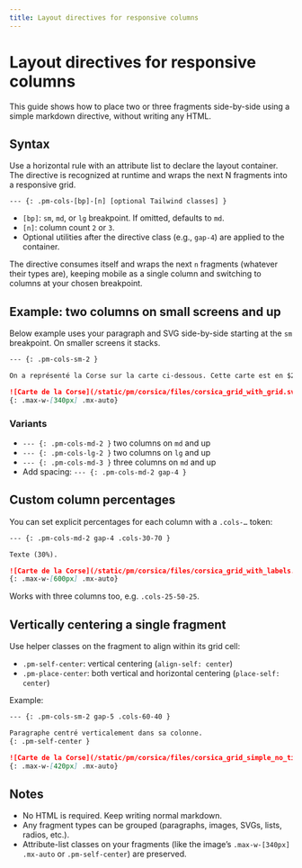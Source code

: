 ```yaml
---
title: Layout directives for responsive columns
---
```


# Layout directives for responsive columns

This guide shows how to place two or three fragments side-by-side using a simple markdown directive, without writing any HTML.

## Syntax

Use a horizontal rule with an attribute list to declare the layout container. The directive is recognized at runtime and wraps the next N fragments into a responsive grid.

```
--- {: .pm-cols-[bp]-[n] [optional Tailwind classes] }
```

- `[bp]`: `sm`, `md`, or `lg` breakpoint. If omitted, defaults to `md`.
- `[n]`: column count `2` or `3`.
- Optional utilities after the directive class (e.g., `gap-4`) are applied to the container.

The directive consumes itself and wraps the next `n` fragments (whatever their types are), keeping mobile as a single column and switching to columns at your chosen breakpoint.

## Example: two columns on small screens and up

Below example uses your paragraph and SVG side-by-side starting at the `sm` breakpoint. On smaller screens it stacks.

```md
--- {: .pm-cols-sm-2 }

On a représenté la Corse sur la carte ci-dessous. Cette carte est en $2$ dimensions, elle est représentée sur une surface plane ($=$ "à plat").  On superpose un quadrillage assez particulier sur la carte, il s'agit de ce type de quadrillage qui sont (entre autres) sur les globes terrestres.

![Carte de la Corse](/static/pm/corsica/files/corsica_grid_with_grid.svg)
{: .max-w-[340px] .mx-auto}
```

### Variants

- `--- {: .pm-cols-md-2 }` two columns on `md` and up
- `--- {: .pm-cols-lg-2 }` two columns on `lg` and up
- `--- {: .pm-cols-md-3 }` three columns on `md` and up
- Add spacing: `--- {: .pm-cols-md-2 gap-4 }`

## Custom column percentages

You can set explicit percentages for each column with a `.cols-…` token:

```md
--- {: .pm-cols-md-2 gap-4 .cols-30-70 }

Texte (30%).

![Carte de la Corse](/static/pm/corsica/files/corsica_grid_with_labels.svg)
{: .max-w-[600px] .mx-auto}
```

Works with three columns too, e.g. `.cols-25-50-25`.

## Vertically centering a single fragment

Use helper classes on the fragment to align within its grid cell:

- `.pm-self-center`: vertical centering (`align-self: center`)
- `.pm-place-center`: both vertical and horizontal centering (`place-self: center`)

Example:

```md
--- {: .pm-cols-sm-2 gap-5 .cols-60-40 }

Paragraphe centré verticalement dans sa colonne.
{: .pm-self-center }

![Carte de la Corse](/static/pm/corsica/files/corsica_grid_simple_no_title.svg)
{: .max-w-[420px] .mx-auto}
```

## Notes

- No HTML is required. Keep writing normal markdown.
- Any fragment types can be grouped (paragraphs, images, SVGs, lists, radios, etc.).
- Attribute-list classes on your fragments (like the image’s `.max-w-[340px] .mx-auto` or `.pm-self-center`) are preserved.


